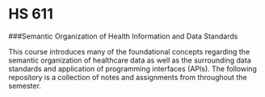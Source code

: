 # HS 611
###Semantic Organization of Health Information and Data Standards

This course introduces many of the foundational concepts regarding the semantic organization of healthcare data as well as the surrounding data standards and application of programming interfaces (APIs).
The following repository is a collection of notes and assignments from throughout the semester. 